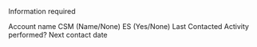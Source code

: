 Information required

Account name
CSM (Name/None)
ES (Yes/None)
Last Contacted
Activity performed?
Next contact date
